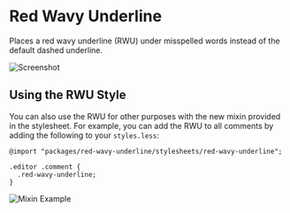 # Red Wavy Underline

Places a red wavy underline (RWU) under misspelled words instead of the default dashed underline.

![Screenshot](https://raw.githubusercontent.com/lee-dohm/red-wavy-underline/master/spelling-example.png)

## Using the RWU Style

You can also use the RWU for other purposes with the new mixin provided in the stylesheet. For example, you can add the RWU to all comments by adding the following to your `styles.less`:

```less
@import "packages/red-wavy-underline/stylesheets/red-wavy-underline";

.editor .comment {
  .red-wavy-underline;
}
```

![Mixin Example](https://raw.githubusercontent.com/lee-dohm/red-wavy-underline/master/mixin-example.png)
